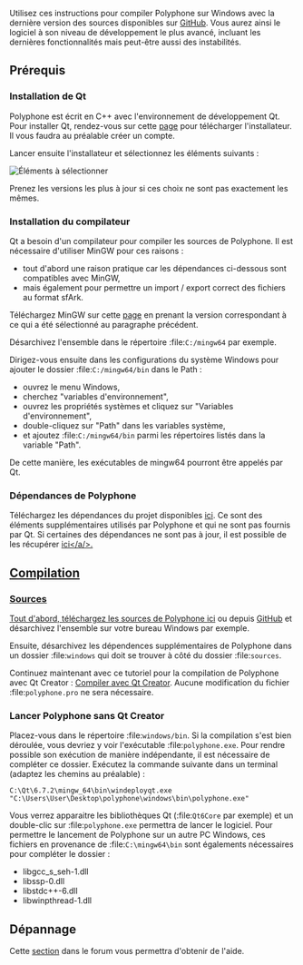Utilisez ces instructions pour compiler Polyphone sur Windows avec la dernière version des sources disponibles sur <a href="https://github.com/davy7125/polyphone" target="_blank">GitHub</a>. Vous aurez ainsi le logiciel à son niveau de développement le plus avancé, incluant les dernières fonctionnalités mais peut-être aussi des instabilités.


## Prérequis


### Installation de Qt

Polyphone est écrit en C++ avec l'environnement de développement Qt. Pour installer Qt, rendez-vous sur cette <a href="https://www.qt.io/download-qt-installer-oss" target="_blank">page</a> pour télécharger l'installateur. Il vous faudra au préalable créer un compte.

Lancer ensuite l'installateur et sélectionnez les éléments suivants&nbsp;:

![Éléments à sélectionner](images/select-qt-components.png "Éléments à sélectionner")

Prenez les versions les plus à jour si ces choix ne sont pas exactement les mêmes.


### Installation du compilateur

Qt a besoin d'un compilateur pour compiler les sources de Polyphone. Il est nécessaire d'utiliser MinGW pour ces raisons&nbsp;:

* tout d'abord une raison pratique car les dépendances ci-dessous sont compatibles avec MinGW,
* mais également pour permettre un import / export correct des fichiers au format sfArk.

Téléchargez MinGW sur cette <a href="https://wiki.qt.io/MinGW" target="_blank">page</a> en prenant la version correspondant à ce qui a été sélectionné au paragraphe précédent.

Désarchivez l'ensemble dans le répertoire :file:`C:/mingw64` par exemple.

Dirigez-vous ensuite dans les configurations du système Windows pour ajouter le dossier :file:`C:/mingw64/bin` dans le Path&nbsp;:

* ouvrez le menu Windows,
* cherchez "variables d'environnement",
* ouvrez les propriétés systèmes et cliquez sur "Variables d'environnement",
* double-cliquez sur "Path" dans les variables système,
* et ajoutez :file:`C:/mingw64/bin` parmi les répertoires listés dans la variable "Path".

De cette manière, les exécutables de mingw64 pourront être appelés par Qt.


### Dépendances de Polyphone

Téléchargez les dépendances du projet disponibles [ici](files/windows.zip). Ce sont des éléments supplémentaires utilisés par Polyphone et qui ne sont pas fournis par Qt. Si certaines des dépendances ne sont pas à jour, il est possible de les récupérer <a href="https://www.msys2.org/" target="_blank">ici</a/>.


## Compilation


### Sources

Tout d'abord, téléchargez les sources de Polyphone <a href="download" target="_blank">ici</a> ou depuis <a href="https://github.com/davy7125/polyphone" target="_blank">GitHub</a> et désarchivez l'ensemble sur votre bureau Windows par exemple.

Ensuite, désarchivez les dépendences supplémentaires de Polyphone dans un dossier :file:`windows` qui doit se trouver à côté du dossier :file:`sources`.

Continuez maintenant avec ce tutoriel pour la compilation de Polyphone avec Qt Creator&nbsp;: [Compiler avec Qt Creator](development/using-qt-creator-to-build-polyphone.md). Aucune modification du fichier :file:`polyphone.pro` ne sera nécessaire.

### Lancer Polyphone sans Qt Creator

Placez-vous dans le répertoire :file:`windows/bin`. Si la compilation s'est bien déroulée, vous devriez y voir l'exécutable :file:`polyphone.exe`. Pour rendre possible son exécution de manière indépendante, il est nécessaire de compléter ce dossier. Exécutez la commande suivante dans un terminal (adaptez les chemins au préalable)&nbsp;:

```
C:\Qt\6.7.2\mingw_64\bin\windeployqt.exe "C:\Users\User\Desktop\polyphone\windows\bin\polyphone.exe"
```

Vous verrez apparaitre les bibliothèques Qt (:file:`Qt6Core` par exemple) et un double-clic sur :file:`polyphone.exe` permettra de lancer le logiciel.
Pour permettre le lancement de Polyphone sur un autre PC Windows, ces fichiers en provenance de :file:`C:\mingw64\bin` sont égalements nécessaires pour compléter le dossier&nbsp;:

* libgcc_s_seh-1.dll
* libssp-0.dll
* libstdc++-6.dll
* libwinpthread-1.dll


## Dépannage


Cette [section](forum/support-bug-reports/) dans le forum vous permettra d'obtenir de l'aide.